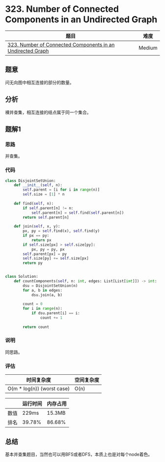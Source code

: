 # 323. Number of Connected Components in an Undirected Graph

| 题目 | 难度 |
| ---- | ---- |
| [323. Number of Connected Components in an Undirected Graph](https://leetcode.com/problems/number-of-connected-components-in-an-undirected-graph/) | Medium |

## 题意

问无向图中相互连接的部分的数量。

## 分析

裸并查集，相互连接的结点属于同一个集合。

## 题解1

### 思路

并查集。

### 代码

```python
class DisjointSetUnion:
    def __init__(self, n):
        self.parent = [i for i in range(n)]
        self.size = [1] * n
    
    def find(self, n):
        if self.parent[n] != n:
            self.parent[n] = self.find(self.parent[n])
        return self.parent[n]
    
    def join(self, x, y):
        px, py = self.find(x), self.find(y)
        if px == py:
            return px
        if self.size[px] > self.size[py]:
            px, py = py, px
        self.parent[px] = py
        self.size[py] += self.size[px]
        return py
        

class Solution:
    def countComponents(self, n: int, edges: List[List[int]]) -> int:
        dsu = DisjointSetUnion(n)
        for a, b in edges:
            dsu.join(a, b)
        
        count = 0
        for i in range(n):
            if dsu.parent[i] == i:
                count += 1
        
        return count
```

### 说明

同思路。

### 评估

| 时间复杂度 | 空间复杂度 |
| ---- | ---- |
| O(m * log(n)) (worst case) | O(n) |

| | 运行时间 | 内存占用 |
| ---- | ---- | ---- |
| 数值 | 229ms | 15.3MB |
| 排名 | 39.78% | 86.68% |

## 总结

基本并查集题目，当然也可以用BFS或者DFS，本质上也是对每个node着色。
